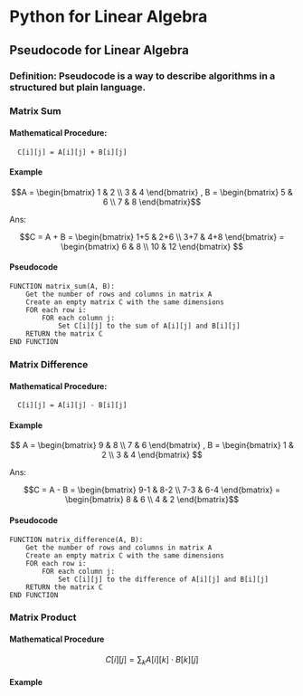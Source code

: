# Python for Linear Algebra
## Pseudocode for Linear Algebra
### Definition: Pseudocode is a way to describe algorithms in a structured but plain language. 
### Matrix Sum
#### Mathematical Procedure:
      C[i][j] = A[i][j] + B[i][j]
#### Example
$$A = \begin{bmatrix} 1 & 2 \\ 
3 & 4 \end{bmatrix} ,
 B = \begin{bmatrix} 5 & 6 \\ 
7 & 8 \end{bmatrix}$$

Ans: 

$$C = A + B = \begin{bmatrix} 1+5 & 2+6 \\ 
3+7 & 4+8 \end{bmatrix} = \begin{bmatrix} 6 & 8 \\ 
10 & 12 \end{bmatrix} $$

#### Pseudocode
````
FUNCTION matrix_sum(A, B):
    Get the number of rows and columns in matrix A
    Create an empty matrix C with the same dimensions
    FOR each row i:
        FOR each column j:
            Set C[i][j] to the sum of A[i][j] and B[i][j]
    RETURN the matrix C
END FUNCTION
````
### Matrix Difference
#### Mathematical Procedure:
      C[i][j] = A[i][j] - B[i][j]
#### Example
$$ A = \begin{bmatrix} 9 & 8 \\ 
7 & 6 \end{bmatrix} ,
 B = \begin{bmatrix} 1 & 2 \\ 
3 & 4 \end{bmatrix} $$

Ans: 

$$C = A - B = \begin{bmatrix} 9-1 & 8-2 \\ 
7-3 & 6-4 \end{bmatrix} = \begin{bmatrix} 8 & 6 \\ 
4 & 2  \end{bmatrix}$$

#### Pseudocode
````
FUNCTION matrix_difference(A, B):
    Get the number of rows and columns in matrix A
    Create an empty matrix C with the same dimensions
    FOR each row i:
        FOR each column j:
            Set C[i][j] to the difference of A[i][j] and B[i][j]
    RETURN the matrix C
END FUNCTION
````
### Matrix Product
#### Mathematical Procedure

$$ C[i][j] = \sum_{k} A[i][k] \cdot B[k][j] $$

#### Example





